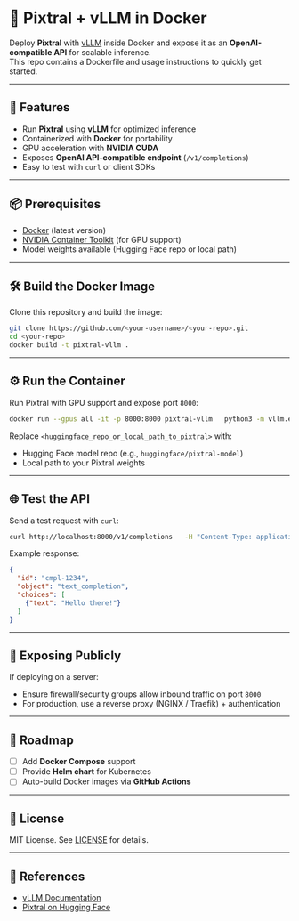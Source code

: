 # 🐳 Pixtral + vLLM in Docker

Deploy **Pixtral** with [vLLM](https://vllm.ai/) inside Docker and expose it as an **OpenAI-compatible API** for scalable inference.  
This repo contains a Dockerfile and usage instructions to quickly get started.

---

## 🚀 Features
- Run **Pixtral** using **vLLM** for optimized inference
- Containerized with **Docker** for portability
- GPU acceleration with **NVIDIA CUDA**
- Exposes **OpenAI API-compatible endpoint** (`/v1/completions`)
- Easy to test with `curl` or client SDKs

---

## 📦 Prerequisites
- [Docker](https://docs.docker.com/get-docker/) (latest version)
- [NVIDIA Container Toolkit](https://docs.nvidia.com/datacenter/cloud-native/container-toolkit/install-guide.html) (for GPU support)
- Model weights available (Hugging Face repo or local path)

---

## 🛠 Build the Docker Image

Clone this repository and build the image:

```bash
git clone https://github.com/<your-username>/<your-repo>.git
cd <your-repo>
docker build -t pixtral-vllm .
```

---

## ⚙️ Run the Container

Run Pixtral with GPU support and expose port `8000`:

```bash
docker run --gpus all -it -p 8000:8000 pixtral-vllm   python3 -m vllm.entrypoints.openai.api_server   --model <huggingface_repo_or_local_path_to_pixtral>
```

Replace `<huggingface_repo_or_local_path_to_pixtral>` with:
- Hugging Face model repo (e.g., `huggingface/pixtral-model`)
- Local path to your Pixtral weights

---

## 🌐 Test the API

Send a test request with `curl`:

```bash
curl http://localhost:8000/v1/completions   -H "Content-Type: application/json"   -d '{"model": "pixtral", "prompt": "Hello Pixtral!"}'
```

Example response:
```json
{
  "id": "cmpl-1234",
  "object": "text_completion",
  "choices": [
    {"text": "Hello there!"}
  ]
}
```

---

## 📡 Exposing Publicly

If deploying on a server:
- Ensure firewall/security groups allow inbound traffic on port `8000`
- For production, use a reverse proxy (NGINX / Traefik) + authentication

---

## 🧩 Roadmap
- [ ] Add **Docker Compose** support
- [ ] Provide **Helm chart** for Kubernetes
- [ ] Auto-build Docker images via **GitHub Actions**

---

## 📜 License
MIT License. See [LICENSE](LICENSE) for details.

---

## 🔗 References
- [vLLM Documentation](https://docs.vllm.ai/)
- [Pixtral on Hugging Face](https://huggingface.co/)
